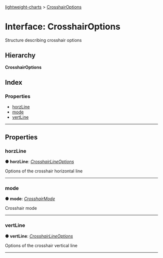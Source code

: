 [lightweight-charts](../README.md) > [CrosshairOptions](../interfaces/crosshairoptions.md)

# Interface: CrosshairOptions

Structure describing crosshair options

## Hierarchy

**CrosshairOptions**

## Index

### Properties

* [horzLine](crosshairoptions.md#horzline)
* [mode](crosshairoptions.md#mode)
* [vertLine](crosshairoptions.md#vertline)

---

## Properties

<a id="horzline"></a>

###  horzLine

**● horzLine**: *[CrosshairLineOptions](crosshairlineoptions.md)*

Options of the crosshair horizontal line

___
<a id="mode"></a>

###  mode

**● mode**: *[CrosshairMode](../enums/crosshairmode.md)*

Crosshair mode

___
<a id="vertline"></a>

###  vertLine

**● vertLine**: *[CrosshairLineOptions](crosshairlineoptions.md)*

Options of the crosshair vertical line

___

